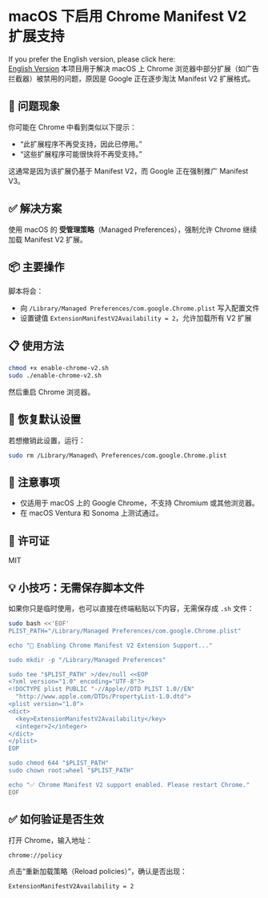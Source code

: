 # macOS 下启用 Chrome Manifest V2 扩展支持
If you prefer the English version, please click here:  
[English Version](README.en.md)
本项目用于解决 macOS 上 Chrome 浏览器中部分扩展（如广告拦截器）被禁用的问题，原因是 Google 正在逐步淘汰 Manifest V2 扩展格式。

## 🚨 问题现象

你可能在 Chrome 中看到类似以下提示：

- “此扩展程序不再受支持，因此已停用。”
- “这些扩展程序可能很快将不再受支持。”

这通常是因为该扩展仍基于 Manifest V2，而 Google 正在强制推广 Manifest V3。

## ✅ 解决方案

使用 macOS 的 **受管理策略**（Managed Preferences），强制允许 Chrome 继续加载 Manifest V2 扩展。

## 📦 主要操作

脚本将会：

- 向 `/Library/Managed Preferences/com.google.Chrome.plist` 写入配置文件
- 设置键值 `ExtensionManifestV2Availability = 2`，允许加载所有 V2 扩展

## 📋 使用方法

```bash
chmod +x enable-chrome-v2.sh
sudo ./enable-chrome-v2.sh
```

然后重启 Chrome 浏览器。

## 🔁 恢复默认设置

若想撤销此设置，运行：

```bash
sudo rm /Library/Managed\ Preferences/com.google.Chrome.plist
```

## 🧠 注意事项

- 仅适用于 macOS 上的 Google Chrome，不支持 Chromium 或其他浏览器。
- 在 macOS Ventura 和 Sonoma 上测试通过。

## 📄 许可证

MIT

## 💡 小技巧：无需保存脚本文件

如果你只是临时使用，也可以直接在终端粘贴以下内容，无需保存成 `.sh` 文件：

```bash
sudo bash <<'EOF'
PLIST_PATH="/Library/Managed Preferences/com.google.Chrome.plist"

echo "🔧 Enabling Chrome Manifest V2 Extension Support..."

sudo mkdir -p "/Library/Managed Preferences"

sudo tee "$PLIST_PATH" >/dev/null <<EOP
<?xml version="1.0" encoding="UTF-8"?>
<!DOCTYPE plist PUBLIC "-//Apple//DTD PLIST 1.0//EN"
  "http://www.apple.com/DTDs/PropertyList-1.0.dtd">
<plist version="1.0">
<dict>
  <key>ExtensionManifestV2Availability</key>
  <integer>2</integer>
</dict>
</plist>
EOP

sudo chmod 644 "$PLIST_PATH"
sudo chown root:wheel "$PLIST_PATH"

echo "✅ Chrome Manifest V2 support enabled. Please restart Chrome."
EOF
```

## ✅ 如何验证是否生效

打开 Chrome，输入地址：

```
chrome://policy
```

点击“重新加载策略（Reload policies）”，确认是否出现：
```
ExtensionManifestV2Availability = 2
```
